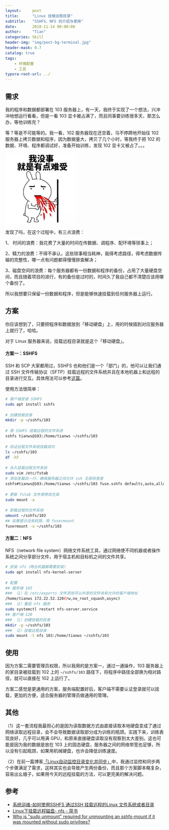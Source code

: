 ```yaml
---
layout:     post
title:      "Linux 挂载远程目录"
subtitle:   "SSHFS、NFS 的介绍与使用"
date:       2018-11-14 00:00:00
author:     "Tian"
categories: Skill
header-img: "img/post-bg-terminal.jpg"
header-mask: 0.7
catalog: true
tags:
    - 环境配置
    - 工具
typora-root-url: ../
---
```


## 需求

我的程序和数据都部署在 103 服务器上，有一天，我终于实现了一个想法，兴冲冲地想运行看看，但是一看 103 显卡被占满了，而且同事要训练很多天，那怎么办，等他训练完？

等？等是不可能等的。我一看，102 服务器现在还空着，马不停蹄地开始往 102 服务器上拷贝数据和程序，因为数据量大，拷贝了几个小时，等我终于把 102 的数据、环境、程序都调试好，准备开始训练，发现 102 显卡又被占了。。。



![images](/img/in-post/2018-11-14-remote-filesystem/images.jpeg)

发现了吗，在这个过程中，有三点浪费：

1、 时间的浪费：我花费了大量的时间在传数据、调程序、配环境等琐事上；

2、精力的浪费：不得不承认，这些琐事相当耗神，我得考虑路径，得考虑数据传输的完整性，哪一点有问题都得慢慢排查解决；

3、磁盘空间的浪费：每个服务器都有一份数据和程序的备份，占用了大量硬盘空间，而且随着项目的进行，有的备份是过时的，时间久了我自己都不清楚应该用哪个备份了。

所以我想要只保留一份数据和程序，但是能够快速挂载到任何服务器上运行。

## 方案

你应该想到了，只要把程序和数据放到「移动硬盘」上，用的时候插到对应服务器上就行了，哈哈。

对于 Linux 服务器来说，挂载远程目录就是这个「移动硬盘」。

#### 方案一：SSHFS

SSH 和 SCP 大家都用过，SSHFS 也和他们是一个「部门」的，他可以让我们通过 SSH 文件传输协议（SFTP）挂载远程的文件系统并且在本地机器上和远程的目录进行交互。具体用法可以参考[这篇](https://wiki.archlinux.org/index.php/SSHFS_(%E7%AE%80%E4%BD%93%E4%B8%AD%E6%96%87))。

使用方法很简单：

```bash
# 客户端安装 SSHFS
sudo apt install sshfs 

# 创建挂载目录
mkdir -p ~/sshfs/103 

# 用 SSHFS 挂载远程的文件系统
sshfs tianws@103:/home/tianws ~/sshfs/103 

# 验证远程文件系统挂载成功
ls ~/sshfs/103
df -hT

# 永久挂载远程文件系统
sudo vim /etc/fstab
# 添加至最后一行，确保服务器之间允许 ssh 无密码登录
sshfs#tianws@103:/home/tianws ~/sshfs/103 fuse.sshfs defaults,auto,allow_other,_netdev,IdentityFile=/home/tianws/.ssh/id_rsa 0 0 

# 更新 fstab 文件使修改生效
sudo mount -a

# 卸载远程的文件系统
umount ~/sshfs/103
## 如果提示没有权限，用 fusermount
fusermount -u ~/sshfs/103
```

#### 方案二：NFS

NFS（network file system）网络文件系统工具，通过网络使不同机器或者操作系统之间分享部分文件，用于宿主机和目标机之间的文件共享。

```bash
# 安装 nfs（两台机器都需要安装）
sudo apt install nfs-kernel-server

# 配置
## 服务端 103
### （1）在 /etc/exports 文件添加可以共享的文件夹和允许的客户端地址
/home/tianws 172.22.52.120(rw,no_root_squash,async)
### （2）重启 nfs 服务
sudo systemctl restart nfs-server.service
## 客户端 120
### （1）创建挂载的目录
mkdir -p ~/sshfs/103
### （2）挂载远程目录
sudo mount -t nfs 103:/home/tianws ~/sshfs/103
```

## 使用

因为方案二需要管理员权限，所以我用的是方案一，通过一通操作，103 服务器上的家目录被挂载到 102 上的 `~/sshfs/103` 路径下，将程序中路径全部换为相对路径，就可以直接在 102 上运行了。

方案二感觉是更通用的方案，服务端配置好后，客户端不需要认证登录就可以挂载，更加的方便，适合服务器的管理员做通用的管理。

## 其他

（1）这一套流程我最担心的是因为读取数据方式由直接读取本地硬盘变成了通过网络读取远程目录，会不会导致数据读取部分成为训练的瓶颈。实践下来，训练表现良好，几乎可以用满 GPU，和原来直接硬盘读取没有观察到太大差别。这也可能是因为我的数据是放在 103 上的固态硬盘，服务器之间的网络带宽也足够，所以没有引起瓶颈，如果用机械硬盘，也许会降低训练速度。

（2）在前一篇博客[「Linux自动监控目录变化并同步」](https://tianws.github.io/skill/2018/10/27/auto-synchronization/)中，我通过监控和同步两个步骤满足了需求，这样其实也会导致产生两份备份，而且那个方案脚本略复杂，容易出幺蛾子，如果用今天的远程挂载的方法，可以更完美的解决问题。

## 参考

- [系统运维-如何使用SSHFS 通过SSH 挂载远程的Linux 文件系统或者目录](https://linux.cn/article-7855-1.html)
- [Linux下挂载远程磁盘- nfs - 简书](https://www.jianshu.com/p/cc2893b2a8b8)
- [Why is "sudo unmount" required for unmounting an sshfs-mount if it was mounted without sudo privilges?](https://superuser.com/questions/423907/why-is-sudo-unmount-required-for-unmounting-an-sshfs-mount-if-it-was-mounted-w)

